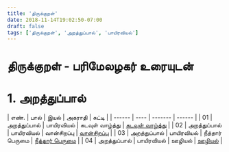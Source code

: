```yaml
---
title: 'திருக்குறள்'
date: 2018-11-14T19:02:50-07:00
draft: false
tags: ['திருக்குறள்', 'அறத்துப்பால்', 'பாயிரவியல்']
---
```


# திருக்குறள் - பரிமேலழகர் உரையுடன் 

# 1. அறத்துப்பால் 

| எண்.  | பால் | இயல் | அகராதி | சுட்டி  |
| ------ | ---- | ------- | ------ |
| 01     | அறத்துப்பால் | பாயிரவியல் | கடவுள் வாழ்த்து | [கடவுள் வாழ்த்து](./paayiraviyal/) |
| 02     | அறத்துப்பால் | பாயிரவியல் |  வான்சிறப்பு | [ வான்சிறப்பு](./paayiraviyal/) |
| 03     | அறத்துப்பால் | பாயிரவியல் | நீத்தார் பெருமை | [நீத்தார் பெருமை](./paayiraviyal/) |
| 04     | அறத்துப்பால் | பாயிரவியல் | 	ஊழியல் | [ஊழியல்](./paayiraviyal/) |